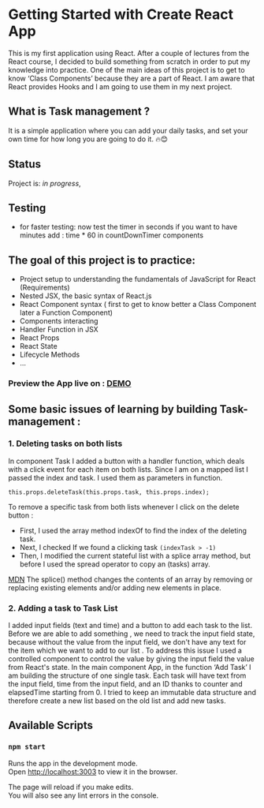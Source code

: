# Getting Started with Create React App

This is my first application using React. 
After a couple of lectures from the React course, I decided to build something from scratch in order to put my knowledge into practice.
One of the main ideas of this project is to get to know ‘Class Components’ because they are a part of React. 
I am aware that React provides Hooks and I am going to use them in my next project. 

## What is Task management ?

It is a simple application where you can add your daily tasks, and set your own time for how long you are going to do it.  🔥😊

## Status

Project is: _in progress_,

## Testing
- for faster testing: now test the timer in seconds if you want to have minutes add : time * 60 in countDownTimer components

## The goal of this project is to practice:

- Project setup to understanding the fundamentals of JavaScript for React (Requirements)
- Nested JSX, the basic syntax of React.js
- React Component syntax ( first to get to know better a Class Component later a Function Component)
- Components interacting
- Handler Function in JSX
- React Props
- React State
- Lifecycle Methods 
- ...

### Preview the App live on : [DEMO](https://react-task-mgm.netlify.app/)

## Some basic issues of learning by building Task-management :

### 1. Deleting tasks on both lists 

In component Task I added  a button with a handler function, which deals with a click event for each item on both lists. Since I am on a mapped list I passed the index and task. I used them as parameters in function.
 
`this.props.deleteTask(this.props.task, this.props.index);`

To remove a specific task from both lists whenever I click on the delete button :
- First, I used the array method indexOf to find the index of the deleting task.
- Next, I checked If we found a clicking task `(indexTask > -1)`
- Then, I modified the current stateful list with a splice array method, but before I used the spread operator to copy an (tasks) array. 



 [MDN](https://developer.mozilla.org/en-US/docs/Web/JavaScript/Reference/Global_Objects/Array/splice) The splice() method changes the contents of an array by removing or replacing existing elements and/or adding new elements in place.

### 2. Adding a task to Task List 

I added input fields (text and time) and a button to add each task to the list. Before we are able to add something , we need to track the input field state, because without the value from the input field, we don't have any text for the item which we want to add to our list . To address this issue I used a controlled component to control the value by giving the input field the value from React's state.
In the main component App, in the function ‘Add Task’ I am building the structure of one single task. Each task will have text from the input field, time from the input field, and an ID thanks to counter and elapsedTime starting from 0.
I tried to keep an immutable data structure and therefore create a new list based on the old list and add new tasks.


## Available Scripts

### `npm start`

Runs the app in the development mode.\
Open [http://localhost:3003](http://localhost:3003) to view it in the browser.

The page will reload if you make edits.\
You will also see any lint errors in the console.
